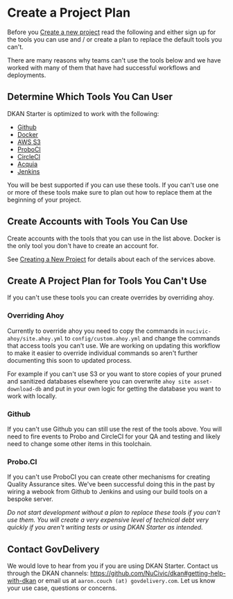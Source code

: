 # Create a Project Plan

Before you [Create a new project](creating-a-new-project) read the following and either sign up for the tools you can use and / or create a plan to replace the default tools you can't.

There are many reasons why teams can't use the tools below and we have worked with many of them that have had successful workflows and deployments.

## Determine Which Tools You Can User

DKAN Starter is optimized to work with the following:

* [Github](http://github.com)
* [Docker](http://docker.io)
* [AWS S3](https://aws.amazon.com/s3/)
* [ProboCI](http://probo.ci)
* [CircleCI](http://circleci.com)
* [Acquia](http://acquia.com)
* [Jenkins](https://jenkins.io)

You will be best supported if you can use these tools. If you can't use one or more of these tools make sure to plan out how to replace them at the beginning of your project.

## Create Accounts with Tools You Can Use

Create accounts with the tools that you can use in the list above. Docker is the only tool you don't have to create an account for.

See [Creating a New Project](creating-a-new-project) for details about each of the services above.

## Create A Project Plan for Tools You Can't Use



If you can't use these tools you can create overrides by overriding ahoy.

### Overriding Ahoy

Currently to override ahoy you need to copy the commands in ``nucivic-ahoy/site.ahoy.yml`` to ``config/custom.ahoy.yml`` and change the commands that access tools you can't use. We are working on updating this workflow to make it easier to override individual commands so aren't further documenting this soon to updated process.

For example if you can't use S3 or you want to store copies of your pruned and sanitized databases elsewhere you can overwrite ``ahoy site asset-download-db`` and put in your own logic for getting the database you want to work with locally.

### Github
If you can't use Github you can still use the rest of the tools above. You will need to fire events to Probo and CircleCI for your QA and testing and likely need to change some other items in this toolchain.

### Probo.CI

If you can't use ProboCI you can create other mechanisms for creating Quality Assurance sites. We've been successful doing this in the past by wiring a webook from Github to Jenkins and using our build tools on a bespoke server.

*Do not start development without a plan to replace these tools if you can't use them. You will create a very expensive level of technical debt very quickly if you aren't writing tests or using DKAN Starter as intended.*

## Contact GovDelivery

We would love to hear from you if you are using DKAN Starter. Contact us through the DKAN channels: https://github.com/NuCivic/dkan#getting-help-with-dkan or email us at ``aaron.couch (at) govdelivery.com``. Let us know your use case, questions or concerns.
